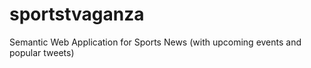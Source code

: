 # sportstvaganza
Semantic Web Application for Sports News (with upcoming events and popular tweets)
